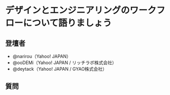 # デザインとエンジニアリングのワークフローについて語りましょう

## 登壇者

- @narirou（Yahoo! JAPAN）
- @ooDEMi（Yahoo! JAPAN / リッチラボ株式会社）
- @deytack（Yahoo! JAPAN / GYAO株式会社）

## 質問
